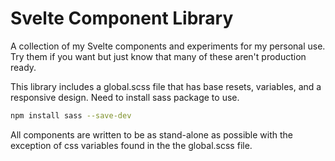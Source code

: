 # Svelte Component Library
A collection of my Svelte components and experiments for my personal use. Try them if you want but just know that many of these aren't production ready. 

This library includes a global.scss file that has base resets, variables, and a responsive design. Need to install sass package to use.

```bash
npm install sass --save-dev
```

All components are written to be as stand-alone as possible with the exception of css variables found in the  the global.scss file. 
